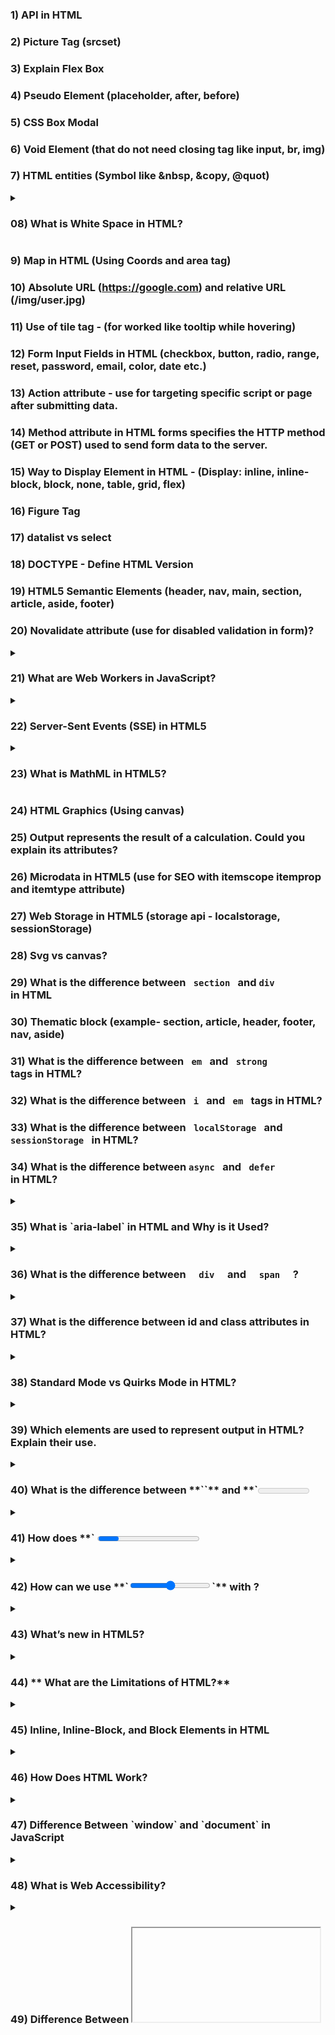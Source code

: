 ### 1) API in HTML
### 2) Picture Tag  (srcset)
### 3) Explain Flex Box
### 4) Pseudo Element (placeholder, after, before) 
### 5) CSS Box Modal
### 6) Void Element (that do not need closing tag like input, br, img)
### 7) HTML entities (Symbol like &nbsp, &copy, @quot)
 
<details>
 <summary> <h3> 08) What is White Space in HTML?</h3> </summary> 

**White space** in HTML refers to **spaces, tabs, and new lines** that help structure the code but are usually ignored by the browser when displaying content.

---

### **🛠 Real-Life Example**  
Imagine typing a sentence with multiple spaces like this:
```
Hello       World!
```
The browser will display it as:
```
Hello World!
```
HTML **automatically removes extra spaces** unless we use special methods.

---

### **🔹 How to Preserve White Space?**  

#### **1️⃣ Using `&nbsp;` (Non-Breaking Space)**  
```html
<p>Hello &nbsp;&nbsp;&nbsp; World!</p>
```
✅ Keeps extra spaces between words.

#### **2️⃣ Using `<pre>` Tag**  
```html
<pre>
    This   text  keeps   spaces  and   line breaks.
</pre>
```
✅ Displays text exactly as written.

#### **3️⃣ Using CSS `white-space` Property**  
```css
p {
    white-space: pre;
}
```
✅ Makes spaces and line breaks visible.

---

### **🔹 Where is White Space Handling Used?**  
✔ **Formatting Code Blocks** → Shows code with indentation.  
✔ **Designing Layouts** → Adjusting space between elements.  
✔ **Preventing Text Wrapping** → Keeps words together in a single line.  

---

✅ **Conclusion:** White space helps structure HTML code but is usually ignored unless special techniques are used! 🚀

</details>



### 9) Map in HTML (Using Coords and area tag)
### 10) Absolute URL (https://google.com) and relative URL (/img/user.jpg)
### 11) Use of tile tag - (for worked like tooltip while hovering)
### 12) Form Input Fields in HTML (checkbox, button, radio, range, reset, password, email, color, date etc.)
### 13) Action attribute - use for targeting specific script or page after submitting data. 
### 14) Method attribute in HTML forms specifies the HTTP method (GET or POST) used to send form data to the server.
### 15) Way to Display Element in HTML  - (Display: inline, inline-block, block, none, table, grid, flex)
### 16) Figure Tag
### 17) datalist vs select 
### 18) DOCTYPE - Define HTML Version
### 19) HTML5 Semantic Elements (header, nav, main, section, article, aside, footer)
### 20) Novalidate attribute (use for disabled validation in form)?

<details>
 <summary> <h3> 21) What are Web Workers in JavaScript? </h3> </summary>

**Web Workers** allow JavaScript to run in the **background**, so your webpage doesn’t freeze when doing heavy tasks.

### **🛠 Real-Life Example**
Imagine you are ordering food online. While your order is being prepared (**background process**), you can still browse the menu (**main UI remains responsive**). Web Workers work the same way!

---

### **✅ Why Use Web Workers?**
✔ Prevents the webpage from **freezing**.  
✔ Runs **heavy calculations** in the background.  
✔ Makes web apps **faster & smoother**.  

---

### **🛠 Example: Using Web Workers**  

#### **1️⃣ Create a Web Worker File (`worker.js`)**
```js
// worker.js
self.onmessage = function (event) {
    let result = event.data * 2; // Perform some task
    postMessage(result); // Send result back
};
```

#### **2️⃣ Use the Web Worker in Main Script (`main.js`)**
```js
// main.js
let worker = new Worker("worker.js"); // Create worker

worker.postMessage(5); // Send data to worker

worker.onmessage = function (event) {
    console.log("Result from worker:", event.data); // Output: 10
};
```

---

### **🔹 Real-Life Uses of Web Workers**
✔ **Online Games** → Keeps the game smooth while processing moves in the background.  
✔ **Chat Apps** → Runs notifications & message updates without freezing the app.  
✔ **Data Processing** → Handles large calculations (e.g., encryption, image processing) without slowing the page.  

---

### **❌ Limitations of Web Workers**
- 🚫 **Cannot directly access the DOM** (HTML elements).  
- 🚫 **Not needed for small tasks**, use `setTimeout()` instead.

---

✅ **Conclusion:** Use Web Workers to keep web applications **fast & smooth** when handling **heavy tasks!** 🚀

</details>


<details>
 <summary> <h3>22) Server-Sent Events (SSE) in HTML5 </h3></summary>
 
**Server-Sent Events (SSE)** allow a server to **send updates to the browser automatically** without the browser repeatedly requesting them.

---

### **🛠 Real-Life Example**  
Imagine **live cricket scores** updating on a website without refreshing the page. SSE makes this possible!

---

### **✅ How SSE Works?**  
1️⃣ **Server Sends Data** → The server pushes updates to the browser.  
2️⃣ **Browser Receives Data** → The browser listens and updates the webpage.  

---

### **🛠 Simple Example**  

#### **1️⃣ Create a Server (`server.php`)**  
```php
<?php
header('Content-Type: text/event-stream');
header('Cache-Control: no-cache');

echo "data: " . date('h:i:s A') . "\n\n"; // Send current time
flush();
?>
```

#### **2️⃣ Connect SSE in HTML (`index.html`)**  
```html
<!DOCTYPE html>
<html lang="en">
<head>
    <title>Live Time Update</title>
</head>
<body>
    <h2>Current Time:</h2>
    <p id="time"></p>

    <script>
        let eventSource = new EventSource("server.php");

        eventSource.onmessage = function(event) {
            document.getElementById("time").innerText = event.data;
        };
    </script>
</body>
</html>
```

---

### **🔹 Where is SSE Used?**  
✔ **Live Sports Scores**  
✔ **Real-time Notifications**  
✔ **Stock Market Updates**  
✔ **Live Chat (One-Way Messaging)**  

---

✅ **Conclusion:** SSE is best for real-time updates **without refreshing the page!** 🚀

</details>

<details>
 <summary><h3> 23)  What is MathML in HTML5? </h3></summary>

**MathML (Mathematical Markup Language)** is used to display **mathematical equations** on web pages.

---

### **🛠 Real-Life Example**  
Imagine you are on a **study website** that shows a **math formula** like:  
✅ **Quadratic Formula:**  
\[
x = \frac{-b \pm \sqrt{b^2 - 4ac}}{2a}
\]
This can be written in **MathML** inside an HTML page!  

---

### **🔹 Simple Example: Writing a Math Formula**  
```html
<!DOCTYPE html>
<html lang="en">
<head>
    <title>MathML Example</title>
</head>
<body>
    <h2>Quadratic Formula</h2>
    <math>
        <mi>x</mi>
        <mo>=</mo>
        <mfrac>
            <mrow>
                <mo>-</mo>
                <mi>b</mi>
                <mo>&#xB1;</mo>
                <msqrt>
                    <msup><mi>b</mi><mn>2</mn></msup>
                    <mo>-</mo>
                    <mn>4</mn><mi>a</mi><mi>c</mi>
                </msqrt>
            </mrow>
            <mrow>
                <mn>2</mn><mi>a</mi>
            </mrow>
        </mfrac>
    </math>
</body>
</html>
```

---

### **🔹 Where is MathML Used?**  
✔ **Online Education Websites** → To show math formulas easily.  
✔ **Scientific Articles** → Used in research papers.  
✔ **Engineering & Finance Websites** → For complex calculations.  

---

✅ **Conclusion:** MathML helps display **math formulas in web pages** just like text! 🚀
</details>

### 24) HTML Graphics (Using canvas)
### 25) Output represents the result of a calculation. Could you explain its attributes?
### 26) Microdata in HTML5  (use for SEO with itemscope  itemprop and itemtype attribute)
### 27) Web Storage in HTML5 (storage api - localstorage, sessionStorage)
### 28) Svg vs canvas?
### 29) What is the difference between <code> section </code> and <code>div </code> in HTML
### 30) Thematic block (example- section, article, header, footer, nav, aside)
### 31) What is the difference between <code> em </code> and <code> strong </code> tags in HTML?
### 32) What is the difference between <code> i </code> and <code> em </code> tags in HTML?
### 33) What is the difference between <code> localStorage </code> and <code>sessionStorage </code> in HTML?
### 34) What is the difference between <code>async </code> and <code> defer </code> in HTML?

<details>
 <summary> <h3> 35)  What is `aria-label` in HTML and Why is it Used? </h3> </summary>

`aria-label` is an **ARIA (Accessible Rich Internet Applications) attribute** that provides a text description for screen readers when an element does not have visible text. It improves accessibility by making web content more readable for visually impaired users.

### **📌 When to Use `aria-label`?**
- **Icons Without Text**: Buttons or links with only icons.
- **Buttons Without Text**: If a button lacks a visible label.
- **Hidden Labels**: Input fields or elements without a visible `<label>`.

### **🔹 Example 1: Icon Button Without Text**
```html
<button aria-label="Close">
  <img src="close-icon.png" alt="">
</button>
```
✅ Helps screen readers understand the purpose of the button.

### **🔹 Example 2: Search Icon Without Text**
```html
<button aria-label="Search">
  <i class="fa fa-search"></i>
</button>
```
✅ Allows screen readers to identify the button as a **Search** button.

### **🔹 Example 3: Input Field Without a Label**
```html
<input type="text" aria-label="Enter your email" placeholder="Email">
```
✅ Provides an accessible label for screen reader users.

### **✅ Benefits of `aria-label`**
- Enhances **accessibility** for visually impaired users.
- Provides **clear meaning** when a visible label is missing.
- Helps with **SEO and usability**.

**🔹 Best Practice:** Use a visible `<label>` whenever possible. Use `aria-label` only when a visible label is not feasible.
</details>



<details>
 <summary> <h3> 36) What is the difference between  <code>  div  </code> and <code>  span  </code> ? </h3> </summary>
  <small>
  <strong>  div (block level element) </strong>  - example -  p, h, div, section, article, footer, header, 

  <strong>  span (inline  element) </strong> - example - span, a, table, img, ul, form, 
  </small> 
</details>


<details>
 <summary> <h3> 37)   What is the difference between id and class attributes in HTML? </h3> </summary>
  <small>
  <strong>  id (Identifier): </strong>  A unique identifier for a single HTML element. It must be unique within the page.
  <strong>  class   (Class Name):  </strong> Used to apply styles to multiple elements that share the same class.
  </small> 
</details>



<details>
 <summary> <h3>38) Standard Mode vs Quirks Mode in HTML? </h3></summary>
**🔹 Standard Mode** → The browser follows **modern HTML & CSS rules** correctly.  
**🔹 Quirks Mode** → The browser behaves like **older versions** (before HTML5), causing inconsistencies.  

---

### **🛠 Real-Life Example**  
Imagine you are designing a webpage:  

✅ **Standard Mode:** The page looks the **same** in all modern browsers.  
❌ **Quirks Mode:** The page looks **different** because the browser tries to mimic old behavior.  

---

### **✅ How to Enable Standard Mode?**  
Use the **correct DOCTYPE** at the top of your HTML file:  
```html
<!DOCTYPE html>
<html>
<head>
    <title>Standard Mode Example</title>
</head>
<body>
    <p>This page runs in Standard Mode!</p>
</body>
</html>
```
✅ **With `<!DOCTYPE html>`, the browser uses Standard Mode.**  

---

### **❌ What Triggers Quirks Mode?**  
If **DOCTYPE is missing or incorrect**, the browser may switch to **Quirks Mode** and cause:  
- **Incorrect layouts** (CSS issues).  
- **Inconsistent box models** (padding/margins behave unpredictably).  
- **Font & image size issues** (older rendering methods).  

---

### **🔹 How to Check Mode in a Browser?**  
1️⃣ Open **DevTools (F12)** → **Console** → Type:  
```js
console.log(document.compatMode);
```
✔ If it shows `"CSS1Compat"`, it's **Standard Mode**.  
✔ If it shows `"BackCompat"`, it's **Quirks Mode**.  

---

### **✅ Conclusion**  
🔹 Always use `<!DOCTYPE html>` to ensure **modern, predictable** webpage rendering! 🚀
</details>



<details>
 <summary> <h3>39)  Which elements are used to represent output in HTML? Explain their use. </h3></summary>
 <small> ✅ Answer:
In HTML, there are 4 main output elements:
**` <output> `** – Used to display the result of a calculation.
**` <progress> `** – Shows task completion percentage.
**` <meter> `**  – Represents a value within a range (e.g., battery level).
**` <input type="range"> `** – Allows users to select a value using a slider.
</small>
</details> 
 


<details>
 <summary> <h3> 40) What is the difference between **`<output>`** and **`<meter>`**? </h3></summary>
  <small>
 ✅ Answer:
  
**`<output>`** – Yeh kisi calculation ka final result show karta hai, jaise ki sum ya average.
**`<meter>`** – Yeh ek value ko predefined range ke according graphically represent karta hai, jaise battery level ya CPU usage.
Example:
  
 ```
<label>Sum:</label>
<output>50</output>

<label>Battery Level:</label>
<meter value="0.8" min="0" max="1"></meter>
```
Yahan <output> ek static result show kar raha hai.
<meter> ek visual indicator provide kar raha hai jo value ke range ko dikhata hai.

</small>
</details> 


<details>
 <summary> <h3> 41)  How does **` <progress> `** work in HTML? Give an example. </h3> </summary>
  <small>
   <progress> element kisi task ka completion status show karta hai. Yeh mainly loading bars ya file upload progress dikhane ke liye use hota hai.

```
<label>File Upload Progress:</label>
<progress value="60" max="100"></progress>
```
 
Yeh 60% completed task show karega. Jaise jaise value update hoti hai, progress bar change hota hai.
  </small>
</details>



 <details>
<summary> <h3> 42) How can we use **`<input type="range">`** with <output>? </h3> </summary>
<small>
✅ Answer:
  
**`<input type="range">`** ek slider provide karta hai jo numeric values ko select karne ke liye use hota hai. Isko <output> ke saath link karke real-time value display kar sakte hain.
  
  ```
 <label>Volume:</label>
<input type="range" min="0" max="100" value="50" oninput="result.value=this.value">
<output id="result">50</output>
```
</small>
 </details>
 

 <details>
  <summary> <h3> 43) What’s new in HTML5? </h3></summary>
  <small>
   HTML5 introduced several new features to enhance web development. Some of the key improvements are:

#### **1. New Semantic Elements**
- `<header>` – Defines the header section of a page.
- `<footer>` – Represents the footer section.
- `<article>` – Contains independent, self-contained content.
- `<section>` – Groups related content together.
- `<aside>` – Used for side content like ads or sidebars.
- `<nav>` – Defines navigation links.
- `<figure>` & `<figcaption>` – Used for images with captions.

#### **2. Improved Forms & Input Types**
- **New Input Types:** `email`, `url`, `date`, `time`, `number`, `range`, `search`, `tel`, `color`.
- **New Attributes:** `placeholder`, `autofocus`, `required`, `pattern`, `autocomplete`, `formnovalidate`.
- **Datalist Support:** `<datalist>` provides input suggestions.
- **Output Element:** `<output>` is used for displaying calculation results.

#### **3. Enhanced Multimedia Support**
- `<audio>` – Embeds audio files directly.
- `<video>` – Allows video playback without Flash.
- `<track>` – Adds subtitles or captions.
- `<source>` – Supports multiple media formats for compatibility.

#### **4. Advanced Graphics & Animations**
- `<canvas>` – Used for drawing graphics and animations using JavaScript.
- **SVG (Scalable Vector Graphics)** – Defines vector-based graphics that scale without losing quality.
- **WebGL** – Enables 3D graphics rendering.

#### **5. New JavaScript APIs**
- **Geolocation API** – Retrieves the user's location.
- **Web Storage API (LocalStorage & SessionStorage)** – Stores data in the browser without cookies.
- **Drag & Drop API** – Enables drag-and-drop functionality.
- **WebSockets** – Allows real-time communication between client and server.
- **Web Workers** – Runs background scripts without blocking the main thread.
- **Fetch API** – Provides a modern way to make HTTP requests (replacing AJAX).

#### **6. Mobile-Friendly Features**
- **Viewport Meta Tag** – Helps create responsive designs for different screen sizes.
- **Touch Event API** – Detects touch gestures for mobile interaction.
- **Responsive Image Support** – Uses `<picture>` and `srcset` to load different images based on screen size. 
  </small>
 </details>



 <details>
  <summary> <h3> 44) ** What are the Limitations of HTML?** </h3> </summary>

HTML ek **markup language** hai jo **webpages ka structure** define karti hai, **lekin isme kuch limitations** hain. Chalo inhe samajhte hain:

---

### **🔹 1. No Dynamic Functionality**  
❌ HTML **sirf static** hota hai, iska matlab yeh **user interaction** (like button click pe action) nahi handle kar sakta.  
✅ **Solution:** JavaScript use karo taaki webpage interactive ho sake.  

---

### **🔹 2. No Database Connectivity**  
❌ HTML **database se direct connect nahi** ho sakta, yani yeh **data store ya fetch** nahi kar sakta.  
✅ **Solution:** PHP, Node.js jese **backend languages** ka use karo.  

---

### **🔹 3. Limited Styling Options**  
❌ HTML sirf **page ka structure** banata hai, **design aur styling** ke liye zyada options nahi deta.  
✅ **Solution:** CSS ka use karo taaki page **achha dikh sake**.  

---

### **🔹 4. Not Secure**  
❌ HTML code **sabko easily visible** hota hai aur koi **security features** nahi provide karta.  
✅ **Solution:** HTTPS, authentication aur secure backend coding ka use karo.  

---

### **🔹 5. No Logic or Conditions**  
❌ HTML me **if-else conditions, loops ya calculations** nahi likh sakte.  
✅ **Solution:** JavaScript ya backend programming languages ka use karo.  

---

### **🔹 6. Responsive Design Issues**  
❌ Basic HTML me **automatically screen sizes adjust nahi hoti**.  
✅ **Solution:** CSS media queries aur Bootstrap jese frameworks use karo.  

---

### **✅ Conclusion**  
**HTML akela ek complete website nahi bana sakta!** Iske saath **CSS, JavaScript aur backend** languages ki zaroorat hoti hai taaki ek **fully functional website** ban sake. 🚀

 </details>
 




<details>
  <summary> <h3> 45)  Inline, Inline-Block, and Block Elements in HTML </h3></summary>
 
HTML has **three main display types**:
1. **Inline** → Stays in the same line, does not start a new line.
2. **Inline-Block** → Stays in the same line but allows width & height adjustments.
3. **Block** → Takes up the full width and starts on a new line.

---

  🔹 **2. Inline Elements**
  
  ✅ Takes only as much space as needed.
  ✅ Does **not** start a new line.
  ❌ Cannot change height & width.
  
  #### **✅ Example:**  
  ```html
  <p>This is <span style="background-color: yellow;">inline</span> text.</p>
  ```
  ✔ `span` is an **inline element**, so the next text stays on the same line.
  
  #### **✅ Common Inline Elements:**  
  `<a>, <span>, <strong>, <em>, <label>, <img>`  

  🔹 **2. Inline-Block Elements**
  
  ✅ Stays in the same line like inline elements.
  ✅ Allows setting **width & height**.
  
  #### **✅ Example:**  
  ```html
  <span style="display: inline-block; width: 100px; height: 50px; background-color: lightblue;">Inline-Block</span>
  ```
  ✔ Now, `span` is **inline-block**, so width & height will work.
  
  #### **✅ Common Inline-Block Elements:**  
  `<input>, <button>` (by default), or any element with `display: inline-block;`
 
  🔹 **3. Block Elements** 
  
  ✅ Always starts **on a new line**.
  ✅ Takes up **full width**.
  ✅ Allows height & width changes.
  
  #### **✅ Example:**  
  ```html
  <div style="background-color: lightgreen; width: 200px; height: 50px;">Block Element</div>
  ```
  ✔ `div` is a **block element**, so it takes the full width and moves the next element to a new line.
  
  #### **✅ Common Block Elements:**  
  `<div>, <p>, <h1> - <h6>, <section>, <article>, <form>`  


  ### **✅ Conclusion**
✔ **Inline** → Only takes necessary space, stays in the same line.
✔ **Inline-Block** → Stays in the same line but allows width & height adjustments.
✔ **Block** → Takes full width and starts on a new line.

**Use the right element type for better webpage design! 🚀**

</details>

 

<details>
 <summary> <h3> 46)  How Does HTML Work? </h3></summary>
  ❌ **No, HTML Does Not Need a Compiler!**
  
  HTML is a **markup language**, **not** a programming language. It does **not** need a compiler like C, Java, or Python. Instead, **browsers directly read and render** HTML.
 🔹 **How Does HTML Work?** 
  
  1️⃣ **You write HTML code** in a `.html` file.  
  2️⃣ **A web browser (like Chrome, Firefox)** reads the file.  
  3️⃣ **The browser interprets** the HTML and displays the web page.  

  #### ✅ **Example:**
  ```html
  <!DOCTYPE html>
  <html>
  <head>
      <title>My Web Page</title>
  </head>
  <body>
      <h1>Hello, World!</h1>
  </body>
  </html>
  ```
  ✔ You just **open this file in a browser**, and it works—**no compilation needed!**
 
  <summary>🔹 **Why No Compiler?**</summary>
  
  ✔ **HTML is interpreted** by browsers, not compiled.  
  ✔ **It is not a programming language**, so it doesn't create executable files.  
  ✔ **Changes are instantly visible**—just refresh the page!  

  
### **✅ Conclusion**
🚀 **HTML does not require a compiler** because browsers **directly interpret** and display it. Just write, save, and open in a browser! 🎉
</details>





<details>
 <summary> <h3> 47)  Difference Between `window` and `document` in JavaScript </h3></summary>
  🔹 **What is `window`?**
  
  ✅ `window` is the **global object** that represents the browser window.  
  ✅ It includes **everything** related to the browser (like history, location, and alerts).  
  
  #### ✅ **Example:**
  ```javascript
  console.log(window.innerWidth); // Gets the browser window width
  window.alert("Hello!"); // Shows an alert pop-up
  ```
  ✔ `window.innerWidth` gives the width of the browser window.  
  ✔ `window.alert()` shows an alert box.

  
 🔹 **What is `document`?** 
  
  ✅ `document` represents the **web page content (HTML & CSS)** inside the browser.  
  ✅ It allows access to **HTML elements** like `<div>`, `<p>`, etc.  
  
  #### ✅ **Example:**
  ```javascript
  console.log(document.title); // Gets the title of the page
  document.body.style.backgroundColor = "lightblue"; // Changes background color
  ```
  ✔ `document.title` gets the webpage title.  
  ✔ `document.body.style.backgroundColor` changes the background color.
  
 🔹 **Key Differences** 
  
  | Feature      | `window` | `document` |
  |-------------|---------|------------|
  | Represents  | Browser window | Web page (HTML) |
  | Includes    | Browser properties like history, location, alert | HTML elements (DOM) |
  | Example    | `window.innerWidth` (window size) | `document.getElementById()` (selects an element) |
  | Usage      | Works with the whole browser | Works with webpage content |

  ### **✅ Conclusion**
✔ `window` → Represents the **browser window** (history, alert, location).  
✔ `document` → Represents the **web page content** (HTML elements).  

🚀 **Use `window` for browser-related tasks and `document` for webpage manipulation!**
</details>





 <details>
  <summary> <h3> 48) What is Web Accessibility? </h3> </summary>
  <small>
**Web Accessibility means making websites usable for everyone, including people with disabilities.** The goal is to ensure that everyone can **access web content** without difficulties.
  🔹 **Why is Web Accessibility Important?** 
  
  ✅ **Helps disabled users** (like blind, deaf, or people with motor disabilities) access websites.  
  ✅ **Improves SEO** since accessible sites are easier for search engines to understand.  
  ✅ **Legal compliance** – Many countries have laws requiring web accessibility (like ADA in the USA).  
  ✅ **Enhances User Experience (UX)** for everyone.  

  
 🔹 **How to Improve Web Accessibility?** 
  
  **1️⃣ Alt Text for Images:**  
   - Adding `alt="image description"` helps **screen readers** describe images for blind users.  
   - **Example:**  
     ```html
     <img src="photo.jpg" alt="A beautiful sunset over the ocean">
     ```

  **2️⃣ Keyboard Navigation:**  
   - Every functionality should work **without a mouse**, using only the keyboard (Tab, Enter).  
   - **Example:**  
     ```html
     <button tabindex="0">Click Me</button>
     ```

  **3️⃣ ARIA (Accessible Rich Internet Applications):**  
   - Provides extra information for **screen readers** to improve accessibility.  
   - **Example:**  
     ```html
     <button aria-label="Close Popup">X</button>
     ```

  **4️⃣ High Contrast Mode:**  
   - Ensures **better visibility** for users with color blindness or weak eyesight.  
   - **Example:**  
     ```css
     body { color: black; background-color: white; }
     ```

  **5️⃣ Captions & Transcripts for Videos:**  
   - Provides text alternatives for **deaf users** who cannot hear the audio.  
   - **Example:**  
     ```html
     <video controls>
       <source src="video.mp4" type="video/mp4">
       <track src="subtitles.vtt" kind="subtitles" srclang="en" label="English">
     </video>
     ```
   
     ### **✅ Conclusion**
      ✔ **Web accessibility is important for everyone** – disabled users, SEO, and better UX.  
      ✔ **Using alt text, keyboard support, ARIA, high contrast, and captions can improve accessibility.**  
      ✔ **An accessible website provides a better experience for all! 🚀**
     
     </small>
</details> 




<details>
 <summary> <h3> 49) Difference Between <code><iframe></code> and  <code>< embed > </code> in HTML  </h3> </summary>
 <small>

### 🔹 `<iframe>` (Inline Frame)
- **Purpose**: Used to embed another **HTML page or external website** into the current page.
- **Full document embedding**.
- Can show content like web pages, maps, YouTube, etc.

#### ✅ Example:
```html
<iframe src="https://www.example.com" width="600" height="400"></iframe>
```
#### 🧠 Features:
- Can be styled using CSS.
- Can include scrollbars.
- You can interact with the embedded content (via JavaScript, `postMessage`, etc.).

---

### 🔹 `<embed>`
- **Purpose**: Used to embed **external content** like **PDFs, videos, or flash files** (non-HTML content).
- More suitable for **media files or plugins**.

#### ✅ Example:
```html
<embed src="file.pdf" width="600" height="400" type="application/pdf">
```

#### 🧠 Features:
- Minimal customization.
- Lightweight for static content.
- Doesn't support complex interactions like `<iframe>`.

---

### ✅ Summary Table
| Feature        | `<iframe>`                     | `<embed>`                          |
|----------------|--------------------------------|------------------------------------|
| Content Type   | Entire webpage or HTML content| Media files (PDF, videos, etc.)    |
| Interaction    | High (JS, messages, etc.)     | Low                                |
| Use Case       | Embed web apps/sites           | Show documents, media              |
| Customization  | CSS styling, scroll, JS access| Limited                            |

---

### ✅ Conclusion
Use `<iframe>` when you need to embed **interactive webpages**.  
Use `<embed>` when showing **non-interactive media files** like **PDFs or videos**. 🚀
 </small>
</details>






<details>
 <summary> <h3> 50) noscript tag use in html  </h3> </summary>

 

### Use of `<noscript>` Tag in HTML

The `<noscript>` tag in HTML is used to define content that will be displayed **only if the user’s browser does not support JavaScript or if JavaScript is disabled**.

---

#### Key points about `<noscript>` tag:

- **Purpose:** Show alternative content or messages when JavaScript is not available.
- **Usage:** Inside `<body>`, anywhere you want fallback content.
- **Typical uses:**  
  - Inform users to enable JavaScript for better experience.  
  - Provide alternative navigation or content that works without JavaScript.

---

#### Example:

```html
<noscript>
  <p>Please enable JavaScript to use this website properly.</p>
</noscript>
```
</details>




<details>
 <summary> <h3> 51)  Hreflang Tag in SEO </h3> </summary>
<small>
 ### 📝 Summary

| Feature      | Hreflang Tag                           |
|--------------|--------------------------------------|
| Used For     | Language & region targeting           |
| Placed In   | `<head>` tag or HTTP header           |
| SEO Impact   | Avoids duplicate content, improves targeting |
| Works With   | Google, Yandex (not supported by Bing, Yahoo) |

---

### ❓ What is the Hreflang Tag?

The `hreflang` tag is an HTML attribute used to tell search engines **what language and geographical target** your webpage is intended for. It's useful when you have **multiple versions of a page** for different languages or regions.

---

- Helps **Google serve the correct version** of a page to users based on their location/language.
- Avoids **duplicate content issues** across translated/localized versions of the same page.
- Improves **user experience** by showing content in the user's preferred language.

---

```html
<link rel="alternate" hreflang="x" href="url" />

<link rel="alternate" hreflang="en" href="https://example.com/en/" />
<link rel="alternate" hreflang="fr" href="https://example.com/fr/" />
<link rel="alternate" hreflang="es" href="https://example.com/es/" />

```
</small>
</details>



<details>
 <summary> <h3>  52) Explain and use `inert` attribute. When will you use it? </h3> </summary>
 <small>
  `inert` Attribute (HTML)

The `inert` attribute makes an element **non-clickable** and **not focusable**.
It's used when you want to **disable interaction** with a section — like background content when a **popup/modal** is open.

```html
<div inert>
  <button>Won't work</button>
</div>
```
---

| Question              | Answer                                                                |
| --------------------- | --------------------------------------------------------------------- |
| What is inert?        | Makes an element non-interactive and hidden from accessibility tools. |
| When to use?          | During modals, overlays, or when disabling UI sections temporarily.   |
| Does it hide content? | ❌ No. It shows the content but makes it unclickable/unfocusable.      |

 </small>
</details>











<details>
 <summary> <h3> 50)  HTML <code> template </code>   Tag - Easy Definition & Use </h3> </summary>
 <small>
## **Definition**
The `<template>` tag in HTML is a special container that holds HTML content but does not render it until JavaScript is used to insert it into the DOM.

#### **Why Use `<template>`?**
- Improves performance by reducing unnecessary re-renders.
- Allows reusable HTML structures.
- Content inside `<template>` is ignored by the browser until needed.

#### **Example Usage**

``` 
<template id="myTemplate">
    <p>This is a hidden template!</p>
</template>

<button onclick="showTemplate()">Show Template</button>
<div id="container"></div>

<script>
    function showTemplate() {
        let template = document.getElementById("myTemplate");
        let clone = template.content.cloneNode(true);
        document.getElementById("container").appendChild(clone);
    }
</script>
```

#### **Key Features**
- **Not Rendered Initially:** Content inside `<template>` is not displayed until JavaScript activates it.
- **Reusable:** One template can be used multiple times without repeating the HTML code.
- **Efficient DOM Manipulation:** Helps optimize performance by reducing direct modifications to the DOM.

#### **Use Cases**
- Dynamically adding elements (e.g., Todo lists, Shopping cart items).
- Creating reusable components in vanilla JavaScript.
- Loading HTML content only when needed for better performance.

 </small>   
</details>





### 52) Create a semantic and accessible collapsible FAQ section using HTML only.

### 53) How do you prevent screen reader from reading decorative images?

 

### 54) What is a Canonical Tag in HTML and why is it important for SEO?
 
A **canonical tag** (`<link rel="canonical">`) is an HTML element placed in the `<head>` section of a webpage. It is used to tell search engines which version of a page is the **preferred ("canonical") version** when there are **multiple pages with similar or duplicate content**.

It helps to:
- Avoid **duplicate content issues**
- **Consolidate SEO ranking signals** to a single URL
- Improve **crawl efficiency** for search engines

---

## 🛠️ Syntax

```html
<link rel="canonical" href="https://example.com/main-page/" />
```

### 55) ✅ Open Graph (OG) Tags

### 🔹 What are OG Tags?

Open Graph (OG) tags are HTML `<meta>` tags that control how your webpage appears when shared on social media platforms like Facebook, LinkedIn, etc.

They allow you to define:
- Title
- Description
- Image
- URL
- Content type

---

### 🧩 Basic Syntax

```html
<meta property="og:title" content="Your Page Title" />
<meta property="og:description" content="Short summary of your page" />
<meta property="og:image" content="https://example.com/image.jpg" />
<meta property="og:url" content="https://example.com/page" />
<meta property="og:type" content="website" />
<meta property="og:site_name" content="Your Website Name" />

## 🔀 Canonical vs Open Graph Tags

| Feature         | Canonical Tag                                      | Open Graph Tag                                         |
|-----------------|----------------------------------------------------|--------------------------------------------------------|
| **Purpose**     | Avoid duplicate content (SEO)                      | Improve link previews on social platforms              |
| **Format**      | `<link rel="canonical" href="...">`               | `<meta property="og:*" content="...">`                |
| **Target**      | Search engines (Google, Bing, etc.)                | Social media platforms (Facebook, LinkedIn, etc.)      |
| **Key Use**     | Point to the main/original version of the content  | Customize how your content appears when shared         |
| **Location**    | Inside `<head>`                                    | Inside `<head>`                                        |
| **Affects**     | SEO indexing, duplicate content handling           | Visual representation, engagement on shares            |
| **Example Tool**| Google Search Console                              | Facebook Sharing Debugger, LinkedIn Post Inspector     |

---

### ✅ Summary:

- **Canonical Tags** are used to tell search engines the **preferred version** of a page to avoid SEO penalties from duplicate content.
- **Open Graph Tags** are used to control how your web page **looks when shared** on social media, like the image, title, and description shown in the preview.
```

